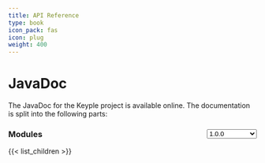 ```yaml
---
title: API Reference
type: book
icon_pack: fas
icon: plug
weight: 400
---
```

# JavaDoc
The JavaDoc for the Keyple project is available online. The documentation is split into the following parts:

<div>
	<select id="version_selection" style="float: right;" onchange="selectVersion()">
	    <option>1.0.0</option>
		<option>1.0.0-alpha-1</option>
		<option>0.9.0</option>
		<option>0.8.1</option>
	</select>
	<h3>Modules</h3>
</div>
<ul id="module_list"></ul>
<script src="select-api-version.js"></script>

{{< list_children >}}